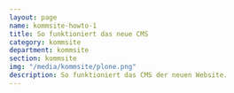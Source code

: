 ```yaml
---
layout: page
name: kommsite-howto-1
title: So funktioniert das neue CMS
category: kommsite
department: kommsite
section: kommsite
img: "/media/kommsite/plone.png"
description: So funktioniert das CMS der neuen Website. 
---
```


